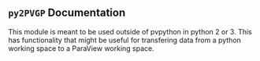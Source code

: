 ## `py2PVGP` Documentation


This module is meant to be used outside of pvpython in python 2 or 3. This has functionality that might be useful for transfering data from a python working space to a ParaView working space.
